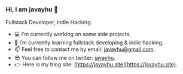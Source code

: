 ### Hi, I am javayhu 👋

Fullstack Developer, Indie Hacking.

- 💻 I’m currently working on some side projects.
- 🌱 I’m currently learning fullstack developing & indie hacking.
- 📫 Feel free to contact me by email: [javayhu@gmail.com](mailto:javayhu@gmail.com).
- 😎 You can follow me on twitter: [javayhu](https://twitter.com/javayhu).
- 👉 Here is my blog site: [https://javayhu.site](https://javayhu.site).

